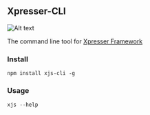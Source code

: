 ## Xpresser-CLI

![Alt text](https://cdn.jsdelivr.net/npm/xpresser/xpresser-logo-black.png "Xpresser Logo")

The command line tool for [Xpresser Framework](https://www.npmjs.com/package/xpresser)

### Install
```console
npm install xjs-cli -g
```

### Usage
```console
xjs --help
```